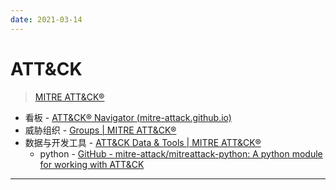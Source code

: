 ```yaml
---
date: 2021-03-14
---
```


# ATT&CK

> [MITRE ATT&CK®](https://attack.mitre.org/)

- 看板 - [ATT&CK® Navigator (mitre-attack.github.io)](https://mitre-attack.github.io/attack-navigator/)
- 威胁组织 - [Groups | MITRE ATT&CK®](https://attack.mitre.org/groups/)
- 数据与开发工具 - [ATT&CK Data & Tools | MITRE ATT&CK®](https://attack.mitre.org/resources/attack-data-and-tools/)
  - python  - [GitHub - mitre-attack/mitreattack-python: A python module for working with ATT&CK](https://github.com/mitre-attack/mitreattack-python/)

---





